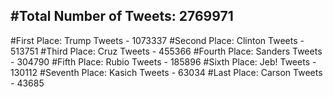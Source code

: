 #Total Number of Tweets: 2769971 
---
#First Place: Trump Tweets - 1073337
#Second Place: Clinton Tweets - 513751
#Third Place: Cruz Tweets - 455366
#Fourth Place: Sanders Tweets - 304790
#Fifth Place: Rubio Tweets - 185896
#Sixth Place: Jeb! Tweets - 130112
#Seventh Place: Kasich Tweets - 63034
#Last Place: Carson Tweets - 43685

